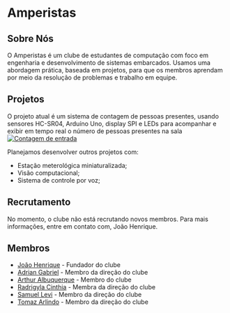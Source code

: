 # Amperistas

## Sobre Nós  
O Amperistas é um clube de estudantes de computação com foco em engenharia e desenvolvimento de sistemas embarcados. Usamos uma abordagem prática, baseada em projetos, para que os membros aprendam por meio da resolução de problemas e trabalho em equipe.

## Projetos  
O projeto atual é um sistema de contagem de pessoas presentes, usando sensores HC-SR04, Arduíno Uno, display SPI e LEDs para acompanhar e exibir em tempo real o número de pessoas presentes na sala
[![Contagem de entrada](https://github-readme-stats.vercel.app/api/pin/?username=clube-amperistas&repo=sistema-de-entrada&description_lines_count=5&theme=github_dark_dimmed&hide_border=true)](https://github.com/clube-amperistas/sistema-de-entrada)

Planejamos desenvolver outros projetos com:
* Estação meterológica miniaturalizada;
* Visão computacional;
* Sistema de controle por voz;

## Recrutamento
No momento, o clube não está recrutando novos membros. Para mais informações, entre em contato com, João Henrique.

## Membros

- [João Henrique](https://github.com/joaohgp-dev) - Fundador do clube
- [Adrian Gabriel](https://github.com/T4kyo) - Membro da direção do clube
- [Arthur Albuquerque](https://github.com/SrDoppelganger) - Membro do clube
- [Radrigyla Cinthia](https://github.com/RaCinthia) - Membra da direção do clube
- [Samuel Levi](https://github.com/samuellevidev) - Membro da direção do clube
- [Tomaz Arlindo](https://github.com/Tomaz-Arlindo) - Membro da direção do clube